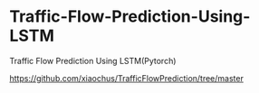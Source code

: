 # Traffic-Flow-Prediction-Using-LSTM
Traffic Flow Prediction Using LSTM(Pytorch)


https://github.com/xiaochus/TrafficFlowPrediction/tree/master
